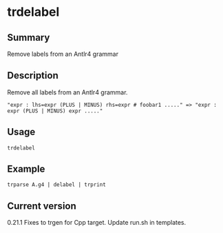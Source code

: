 # trdelabel

## Summary

Remove labels from an Antlr4 grammar

## Description

Remove all labels from an Antlr4 grammar.

    "expr : lhs=expr (PLUS | MINUS) rhs=expr # foobar1 ....." => "expr : expr (PLUS | MINUS) expr ....."

## Usage

    trdelabel

## Example

    trparse A.g4 | delabel | trprint

## Current version

0.21.1 Fixes to trgen for Cpp target. Update run.sh in templates.

